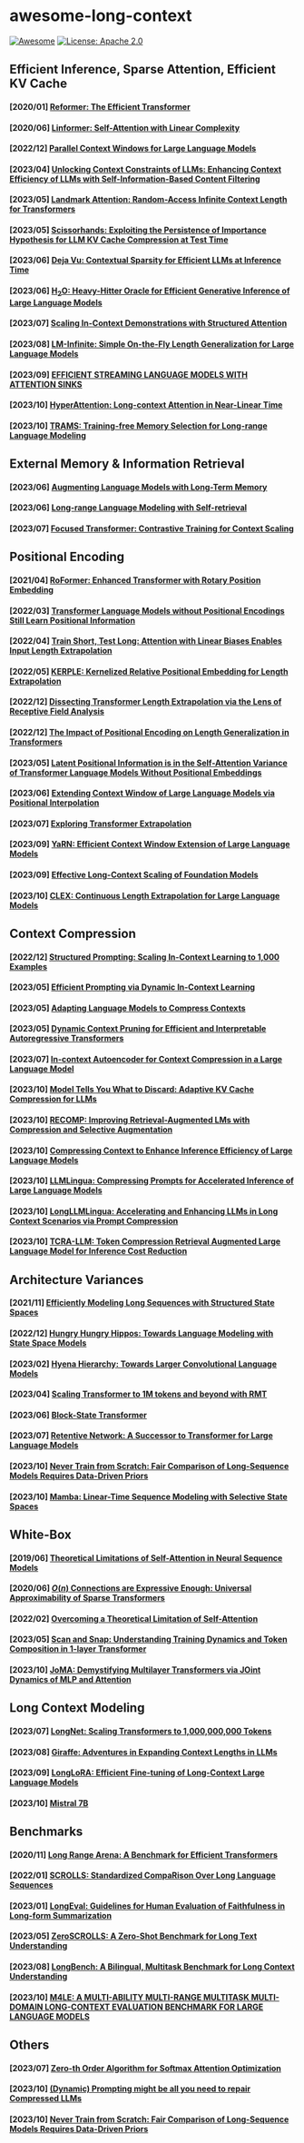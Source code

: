 # awesome-long-context

[![Awesome](https://cdn.rawgit.com/sindresorhus/awesome/d7305f38d29fed78fa85652e3a63e154dd8e8829/media/badge.svg)](https://github.com/zetian1025/awesome-long-context) [![License: Apache 2.0](https://img.shields.io/badge/License-Apache_2.0-blue.svg)](https://opensource.org/licenses/Apache-2.0)

## Efficient Inference, Sparse Attention, Efficient KV Cache

#### [2020/01] [Reformer: The Efficient Transformer](https://arxiv.org/pdf/2001.04451.pdf)

#### [2020/06] [Linformer: Self-Attention with Linear Complexity](https://arxiv.org/pdf/2006.04768.pdf)

#### [2022/12] [Parallel Context Windows for Large Language Models](https://aclanthology.org/2023.acl-long.352.pdf)

#### [2023/04] [Unlocking Context Constraints of LLMs: Enhancing Context Efficiency of LLMs with Self-Information-Based Content Filtering](https://arxiv.org/pdf/2304.12102.pdf)

#### [2023/05] [Landmark Attention: Random-Access Infinite Context Length for Transformers](https://arxiv.org/pdf/2305.16300.pdf)

#### [2023/05] [Scissorhands: Exploiting the Persistence of Importance Hypothesis for LLM KV Cache Compression at Test Time](https://arxiv.org/pdf/2305.17118.pdf)

#### [2023/06] [Deja Vu: Contextual Sparsity for Efficient LLMs at Inference Time](https://openreview.net/pdf?id=wIPIhHd00i)

#### [2023/06] [H$_2$O: Heavy-Hitter Oracle for Efficient Generative Inference of Large Language Models](https://arxiv.org/pdf/2306.14048.pdf)

#### [2023/07] [Scaling In-Context Demonstrations with Structured Attention](https://arxiv.org/pdf/2307.02690.pdf)

#### [2023/08] [LM-Infinite: Simple On-the-Fly Length Generalization for Large Language Models](https://arxiv.org/pdf/2308.16137.pdf)

#### [2023/09] [EFFICIENT STREAMING LANGUAGE MODELS WITH ATTENTION SINKS](https://arxiv.org/pdf/2309.17453.pdf)

#### [2023/10] [HyperAttention: Long-context Attention in Near-Linear Time](https://arxiv.org/pdf/2310.05869.pdf)

#### [2023/10] [TRAMS: Training-free Memory Selection for Long-range Language Modeling](https://arxiv.org/pdf/2310.15494.pdf)

## External Memory & Information Retrieval
#### [2023/06] [Augmenting Language Models with Long-Term Memory](https://arxiv.org/pdf/2306.07174.pdf)

#### [2023/06] [Long-range Language Modeling with Self-retrieval](https://arxiv.org/pdf/2306.13421.pdf)

#### [2023/07] [Focused Transformer: Contrastive Training for Context Scaling](https://arxiv.org/pdf/2307.03170.pdf)

## Positional Encoding
#### [2021/04] [RoFormer: Enhanced Transformer with Rotary Position Embedding](https://arxiv.org/pdf/2104.09864.pdf)

#### [2022/03] [Transformer Language Models without Positional Encodings Still Learn Positional Information](https://aclanthology.org/2022.findings-emnlp.99.pdf)

#### [2022/04] [Train Short, Test Long: Attention with Linear Biases Enables Input Length Extrapolation](https://openreview.net/forum?id=R8sQPpGCv0)

#### [2022/05] [KERPLE: Kernelized Relative Positional Embedding for Length Extrapolation](http://arxiv.org/pdf/2205.09921.pdf)

#### [2022/12] [Dissecting Transformer Length Extrapolation via the Lens of Receptive Field Analysis](https://arxiv.org/pdf/2212.10356.pdf)

#### [2022/12] [The Impact of Positional Encoding on Length Generalization in Transformers](https://arxiv.org/pdf/2212.06713.pdf)

#### [2023/05] [Latent Positional Information is in the Self-Attention Variance of Transformer Language Models Without Positional Embeddings](https://arxiv.org/pdf/2305.13571.pdf)

#### [2023/06] [Extending Context Window of Large Language Models via Positional Interpolation](https://arxiv.org/pdf/2306.15595.pdf)

#### [2023/07] [Exploring Transformer Extrapolation](https://arxiv.org/pdf/2307.10156.pdf)

#### [2023/09] [YaRN: Efficient Context Window Extension of Large Language Models](https://arxiv.org/pdf/2309.00071.pdf)

#### [2023/09] [Effective Long-Context Scaling of Foundation Models](https://arxiv.org/pdf/2309.16039.pdf)

#### [2023/10] [CLEX: Continuous Length Extrapolation for Large Language Models](https://arxiv.org/pdf/2310.16450.pdf)


## Context Compression
#### [2022/12] [Structured Prompting: Scaling In-Context Learning to 1,000 Examples](https://arxiv.org/pdf/2212.06713.pdf)

#### [2023/05] [Efficient Prompting via Dynamic In-Context Learning](https://arxiv.org/pdf/2305.11170.pdf)

#### [2023/05] [Adapting Language Models to Compress Contexts](https://arxiv.org/pdf/2305.14788.pdf)

#### [2023/05] [Dynamic Context Pruning for Efficient and Interpretable Autoregressive Transformers](https://arxiv.org/pdf/2305.15805.pdf)

#### [2023/07] [In-context Autoencoder for Context Compression in a Large Language Model](https://arxiv.org/pdf/2307.06945.pdf)

#### [2023/10] [Model Tells You What to Discard: Adaptive KV Cache Compression for LLMs](https://arxiv.org/pdf/2310.01801.pdf)

#### [2023/10] [RECOMP: Improving Retrieval-Augmented LMs with Compression and Selective Augmentation](https://arxiv.org/pdf/2310.04408.pdf)

#### [2023/10] [Compressing Context to Enhance Inference Efficiency of Large Language Models](https://arxiv.org/pdf/2310.06201.pdf)

#### [2023/10] [LLMLingua: Compressing Prompts for Accelerated Inference of Large Language Models](https://arxiv.org/pdf/2310.05736.pdf)

#### [2023/10] [LongLLMLingua: Accelerating and Enhancing LLMs in Long Context Scenarios via Prompt Compression](https://arxiv.org/pdf/2310.06839.pdf)

#### [2023/10] [TCRA-LLM: Token Compression Retrieval Augmented Large Language Model for Inference Cost Reduction](https://arxiv.org/pdf/2310.15556.pdf)

## Architecture Variances
#### [2021/11] [Efficiently Modeling Long Sequences with Structured State Spaces](https://arxiv.org/pdf/2111.00396.pdf)

#### [2022/12] [Hungry Hungry Hippos: Towards Language Modeling with State Space Models](https://arxiv.org/pdf/2212.14052.pdf)

#### [2023/02] [Hyena Hierarchy: Towards Larger Convolutional Language Models](https://arxiv.org/pdf/2302.10866.pdf)

#### [2023/04] [Scaling Transformer to 1M tokens and beyond with RMT](https://arxiv.org/pdf/2304.11062.pdf)

#### [2023/06] [Block-State Transformer](https://arxiv.org/pdf/2306.09539.pdf)

#### [2023/07] [Retentive Network: A Successor to Transformer for Large Language Models](https://arxiv.org/pdf/2307.08621.pdf)

#### [2023/10] [Never Train from Scratch: Fair Comparison of Long-Sequence Models Requires Data-Driven Priors](https://openreview.net/forum?id=PdaPky8MUn)

#### [2023/10] [Mamba: Linear-Time Sequence Modeling with Selective State Spaces](https://openreview.net/forum?id=AL1fq05o7H)

## White-Box
#### [2019/06] [Theoretical Limitations of Self-Attention in Neural Sequence Models](https://aclanthology.org/2020.tacl-1.11.pdf)

#### [2020/06] [$O(n)$ Connections are Expressive Enough: Universal Approximability of Sparse Transformers](https://arxiv.org/pdf/2006.04862.pdf)

#### [2022/02] [Overcoming a Theoretical Limitation of Self-Attention](https://aclanthology.org/2022.acl-long.527.pdf)

#### [2023/05] [Scan and Snap: Understanding Training Dynamics and Token Composition in 1-layer Transformer](https://arxiv.org/pdf/2305.16380.pdf)

#### [2023/10] [JoMA: Demystifying Multilayer Transformers via JOint Dynamics of MLP and Attention](https://arxiv.org/pdf/2310.00535.pdf)

## Long Context Modeling
#### [2023/07] [LongNet: Scaling Transformers to 1,000,000,000 Tokens](https://arxiv.org/pdf/2307.02486.pdf)

#### [2023/08] [Giraffe: Adventures in Expanding Context Lengths in LLMs](https://arxiv.org/pdf/2308.10882.pdf)

#### [2023/09] [LongLoRA: Efficient Fine-tuning of Long-Context Large Language Models](https://arxiv.org/pdf/2309.12307.pdf)

#### [2023/10] [Mistral 7B](https://arxiv.org/pdf/2310.06825.pdf)

## Benchmarks
#### [2020/11] [Long Range Arena: A Benchmark for Efficient Transformers](https://arxiv.org/pdf/2011.04006.pdf)

#### [2022/01] [SCROLLS: Standardized CompaRison Over Long Language Sequences](https://arxiv.org/pdf/2201.03533.pdf)

#### [2023/01] [LongEval: Guidelines for Human Evaluation of Faithfulness in Long-form Summarization](https://arxiv.org/pdf/2301.13298.pdf)

#### [2023/05] [ZeroSCROLLS: A Zero-Shot Benchmark for Long Text Understanding](https://arxiv.org/pdf/2305.14196.pdf)

#### [2023/08] [LongBench: A Bilingual, Multitask Benchmark for Long Context Understanding](https://arxiv.org/pdf/2308.14508.pdf)

#### [2023/10] [M4LE: A MULTI-ABILITY MULTI-RANGE MULTITASK MULTI-DOMAIN LONG-CONTEXT EVALUATION BENCHMARK FOR LARGE LANGUAGE MODELS](https://arxiv.org/pdf/2310.19240v1.pdf)

## Others
#### [2023/07] [Zero-th Order Algorithm for Softmax Attention Optimization](https://arxiv.org/pdf/2307.08352.pdf)

#### [2023/10] [(Dynamic) Prompting might be all you need to repair Compressed LLMs](https://arxiv.org/pdf/2310.00867.pdf)

#### [2023/10] [Never Train from Scratch: Fair Comparison of Long-Sequence Models Requires Data-Driven Priors](https://arxiv.org/pdf/2310.02980.pdf)
